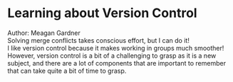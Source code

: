 # Learning about Version Control
Author: Meagan Gardner  
Solving merge conflicts takes conscious effort, but I can do it!  
I like version control because it makes working in groups much smoother! 
However, version control is a bit of a challenging to grasp as it is a new subject, and there are a lot of components that are important to remember that can take quite a bit of time to grasp.